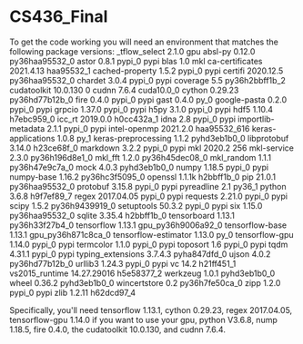 # CS436_Final

To get the code working you will need an environment that matches the following package versions:
_tflow_select             2.1.0                       gpu
absl-py                   0.12.0           py36haa95532_0
astor                     0.8.1                    pypi_0    pypi
blas                      1.0                         mkl
ca-certificates           2021.4.13            haa95532_1
cached-property           1.5.2                    pypi_0    pypi
certifi                   2020.12.5        py36haa95532_0
chardet                   3.0.4                    pypi_0    pypi
coverage                  5.5              py36h2bbff1b_2
cudatoolkit               10.0.130                      0
cudnn                     7.6.4                cuda10.0_0
cython                    0.29.23          py36hd77b12b_0
fire                      0.4.0                    pypi_0    pypi
gast                      0.4.0                      py_0
google-pasta              0.2.0                    pypi_0    pypi
grpcio                    1.37.0                   pypi_0    pypi
h5py                      3.1.0                    pypi_0    pypi
hdf5                      1.10.4               h7ebc959_0
icc_rt                    2019.0.0             h0cc432a_1
idna                      2.8                      pypi_0    pypi
importlib-metadata        2.1.1                    pypi_0    pypi
intel-openmp              2021.2.0           haa95532_616
keras-applications        1.0.8                      py_1
keras-preprocessing       1.1.2              pyhd3eb1b0_0
libprotobuf               3.14.0               h23ce68f_0
markdown                  3.2.2                    pypi_0    pypi
mkl                       2020.2                      256
mkl-service               2.3.0            py36h196d8e1_0
mkl_fft                   1.2.0            py36h45dec08_0
mkl_random                1.1.1            py36h47e9c7a_0
mock                      4.0.3              pyhd3eb1b0_0
numpy                     1.18.5                   pypi_0    pypi
numpy-base                1.16.2           py36hc3f5095_0
openssl                   1.1.1k               h2bbff1b_0
pip                       21.0.1           py36haa95532_0
protobuf                  3.15.8                   pypi_0    pypi
pyreadline                2.1                      py36_1
python                    3.6.8                h9f7ef89_7
regex                     2017.04.05               pypi_0    pypi
requests                  2.21.0                   pypi_0    pypi
scipy                     1.5.2            py36h9439919_0
setuptools                50.3.2                   pypi_0    pypi
six                       1.15.0           py36haa95532_0
sqlite                    3.35.4               h2bbff1b_0
tensorboard               1.13.1           py36h33f27b4_0
tensorflow                1.13.1          gpu_py36h9006a92_0
tensorflow-base           1.13.1          gpu_py36h871c8ca_0
tensorflow-estimator      1.13.0                     py_0
tensorflow-gpu            1.14.0                   pypi_0    pypi
termcolor                 1.1.0                    pypi_0    pypi
toposort                  1.6                      pypi_0    pypi
tqdm                      4.31.1                   pypi_0    pypi
typing_extensions         3.7.4.3            pyha847dfd_0
ujson                     4.0.2            py36hd77b12b_0
urllib3                   1.24.3                   pypi_0    pypi
vc                        14.2                 h21ff451_1
vs2015_runtime            14.27.29016          h5e58377_2
werkzeug                  1.0.1              pyhd3eb1b0_0
wheel                     0.36.2             pyhd3eb1b0_0
wincertstore              0.2              py36h7fe50ca_0
zipp                      1.2.0                    pypi_0    pypi
zlib                      1.2.11               h62dcd97_4

Specifically, you'll need tensorflow 1.13.1, cython 0.29.23, regex 2017.04.05, tensorflow-gpu 1.14.0 if you want to use your gpu, python V3.6.8, nump 1.18.5, fire 0.4.0, the cudatoolkit 10.0.130, and cudnn 7.6.4.
